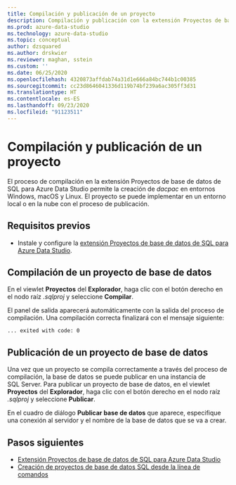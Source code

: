 ```yaml
---
title: Compilación y publicación de un proyecto
description: Compilación y publicación con la extensión Proyectos de base de datos de SQL Server
ms.prod: azure-data-studio
ms.technology: azure-data-studio
ms.topic: conceptual
author: dzsquared
ms.author: drskwier
ms.reviewer: maghan, sstein
ms.custom: ''
ms.date: 06/25/2020
ms.openlocfilehash: 4320873affdab74a31d1e666a84bc744b1c00385
ms.sourcegitcommit: cc23d8646041336d119b74bf239a6ac305ff3d31
ms.translationtype: HT
ms.contentlocale: es-ES
ms.lasthandoff: 09/23/2020
ms.locfileid: "91123511"
---
```

# <a name="build-and-publish-a-project"></a>Compilación y publicación de un proyecto

El proceso de compilación en la extensión Proyectos de base de datos de SQL para Azure Data Studio permite la creación de *dacpac* en entornos Windows, macOS y Linux. El proyecto se puede implementar en un entorno local o en la nube con el proceso de publicación.

## <a name="prerequisites"></a>Requisitos previos

- Instale y configure la [extensión Proyectos de base de datos de SQL para Azure Data Studio](sql-database-project-extension.md).

## <a name="build-a-database-project"></a>Compilación de un proyecto de base de datos

 En el viewlet **Proyectos** del **Explorador**, haga clic con el botón derecho en el nodo raíz *.sqlproj* y seleccione **Compilar**.

 El panel de salida aparecerá automáticamente con la salida del proceso de compilación.  Una compilación correcta finalizará con el mensaje siguiente: 

 ``` ... exited with code: 0 ```

## <a name="publish-a-database-project"></a>Publicación de un proyecto de base de datos

Una vez que un proyecto se compila correctamente a través del proceso de compilación, la base de datos se puede publicar en una instancia de SQL Server. Para publicar un proyecto de base de datos, en el viewlet **Proyectos** del **Explorador**, haga clic con el botón derecho en el nodo raíz *.sqlproj* y seleccione **Publicar**.

En el cuadro de diálogo **Publicar base de datos** que aparece, especifique una conexión al servidor y el nombre de la base de datos que se va a crear.

## <a name="next-steps"></a>Pasos siguientes

- [Extensión Proyectos de base de datos de SQL para Azure Data Studio](sql-database-project-extension.md)
- [Creación de proyectos de base de datos SQL desde la línea de comandos](sql-database-project-extension-build-from-command-line.md)
